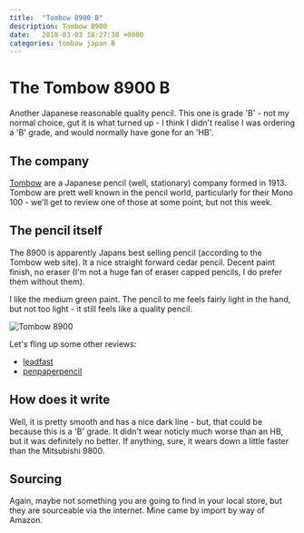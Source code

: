 ```yaml
---
title:  "Tombow 8900 B"
description: Tombow 8900
date:   2018-03-03 18:27:38 +0000
categories: tombow japan B
---
```


# The Tombow 8900 B

Another Japanese reasonable quality pencil. This one is grade 'B' - not my
normal choice, gut it is what turned up - I think I didn't realise I was ordering
a 'B' grade, and would normally have gone for an 'HB'.

## The company

[Tombow](https://www.tombow.com/en/company/index.html) are a Japanese pencil (well, stationary) company formed in 1913.
Tombow are prett well known in the pencil world, particularly for their Mono 100 - we'll get to review one of those at
some point, but not this week.

## The pencil itself
The 8900 is apparently Japans best selling pencil (according to the Tombow web site). It a nice straight forward
cedar pencil. Decent paint finish, no eraser (I'm not a huge fan of eraser capped pencils, I do prefer them without them).

I like the medium green paint. The pencil to me feels fairly light in the hand, but not too light - it still feels like a
quality pencil.

![Tombow 8900]({{site.url}}/images/tombow_8900_b.jpg)

Let's fling up some other reviews:

- [leadfast](https://www.leadfast.org/blog/2017/9/18/tombow-8900-pencil-review)
- [penpaperpencil](https://penpaperpencil.net/tombow-8900-pencil-review/)

## How does it write
Well, it is pretty smooth and has a nice dark line - but, that could be because this is a 'B' grade. It didn't wear noticly
much worse than an HB, but it was definitely no better. If anything, sure, it wears down a little faster than the Mitsubishi
9800.

## Sourcing

Again, maybe not something you are going to find in your local store, but they are sourceable via the internet. Mine came by import
by way of Amazon.

